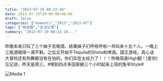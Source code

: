 ```yaml
---
title: "2013-07-19 00:22:16"
date: 2013-07-19T10:00:00+08:00
draft: false
categories: ["moments","2013","2013-07"]
tags: ["朋友圈","生活记录"]
summary: "2013-07-19 00:22:16..."
---
```


昨晚本来只叫了三个妹子去喝酒，结果妹子们呼啦呼啦一共叫来十五个人。一晚上三瓶酒喝得一滴不剩，之后又开始干Tequila的Shots和啤酒。国王游戏，真心话大冒险还有热舞都没有在怕的。你们实在太给力了！！！昨晚简直High翻！[爱你]忘记讲，昨天是周三。#喝到四点多回家躺三个小时起来上班的兔爷Style#

![Media 1](/Moments/photos/2013-07-19/201307190022160.jpg)
